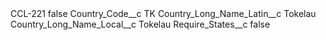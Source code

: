 <?xml version="1.0" encoding="UTF-8"?>
<CustomMetadata xmlns="http://soap.sforce.com/2006/04/metadata" xmlns:xsi="http://www.w3.org/2001/XMLSchema-instance" xmlns:xsd="http://www.w3.org/2001/XMLSchema">
    <label>CCL-221</label>
    <protected>false</protected>
    <values>
        <field>Country_Code__c</field>
        <value xsi:type="xsd:string">TK</value>
    </values>
    <values>
        <field>Country_Long_Name_Latin__c</field>
        <value xsi:type="xsd:string">Tokelau</value>
    </values>
    <values>
        <field>Country_Long_Name_Local__c</field>
        <value xsi:type="xsd:string">Tokelau</value>
    </values>
    <values>
        <field>Require_States__c</field>
        <value xsi:type="xsd:boolean">false</value>
    </values>
</CustomMetadata>
